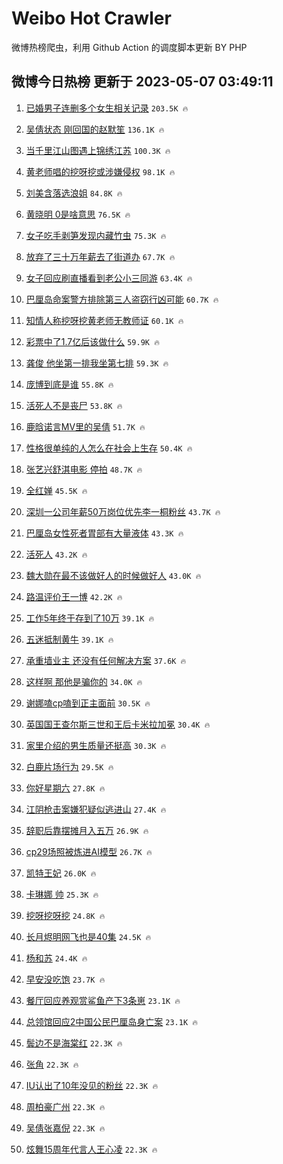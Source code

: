 # Weibo Hot Crawler 



微博热榜爬虫，利用 Github Action 的调度脚本更新 BY PHP 


## 微博今日热榜 更新于 2023-05-07 03:49:11 
1. [已婚男子连删多个女生相关记录](https://s.weibo.com/weibo?q=%23%E5%B7%B2%E5%A9%9A%E7%94%B7%E5%AD%90%E8%BF%9E%E5%88%A0%E5%A4%9A%E4%B8%AA%E5%A5%B3%E7%94%9F%E7%9B%B8%E5%85%B3%E8%AE%B0%E5%BD%95%23&t=31&band_rank=1&Refer=top) `203.5K 🔥` 

1. [吴倩状态 刚回国的赵默笙](https://s.weibo.com/weibo?q=%E5%90%B4%E5%80%A9%E7%8A%B6%E6%80%81%20%E5%88%9A%E5%9B%9E%E5%9B%BD%E7%9A%84%E8%B5%B5%E9%BB%98%E7%AC%99&t=31&band_rank=2&Refer=top) `136.1K 🔥` 

1. [当千里江山图遇上锦绣江苏](https://s.weibo.com/weibo?q=%23%E5%BD%93%E5%8D%83%E9%87%8C%E6%B1%9F%E5%B1%B1%E5%9B%BE%E9%81%87%E4%B8%8A%E9%94%A6%E7%BB%A3%E6%B1%9F%E8%8B%8F%23&t=31&band_rank=3&Refer=top) `100.3K 🔥` 

1. [黄老师唱的挖呀挖或涉嫌侵权](https://s.weibo.com/weibo?q=%23%E9%BB%84%E8%80%81%E5%B8%88%E5%94%B1%E7%9A%84%E6%8C%96%E5%91%80%E6%8C%96%E6%88%96%E6%B6%89%E5%AB%8C%E4%BE%B5%E6%9D%83%23&t=31&band_rank=4&Refer=top) `98.1K 🔥` 

1. [刘美含落选浪姐](https://s.weibo.com/weibo?q=%E5%88%98%E7%BE%8E%E5%90%AB%E8%90%BD%E9%80%89%E6%B5%AA%E5%A7%90&t=31&band_rank=5&Refer=top) `84.8K 🔥` 

1. [黄晓明 0是啥意思](https://s.weibo.com/weibo?q=%E9%BB%84%E6%99%93%E6%98%8E%200%E6%98%AF%E5%95%A5%E6%84%8F%E6%80%9D&t=31&band_rank=6&Refer=top) `76.5K 🔥` 

1. [女子吃手剥笋发现内藏竹虫](https://s.weibo.com/weibo?q=%23%E5%A5%B3%E5%AD%90%E5%90%83%E6%89%8B%E5%89%A5%E7%AC%8B%E5%8F%91%E7%8E%B0%E5%86%85%E8%97%8F%E7%AB%B9%E8%99%AB%23&t=31&band_rank=7&Refer=top) `75.3K 🔥` 

1. [放弃了三十万年薪去了街道办](https://s.weibo.com/weibo?q=%23%E6%94%BE%E5%BC%83%E4%BA%86%E4%B8%89%E5%8D%81%E4%B8%87%E5%B9%B4%E8%96%AA%E5%8E%BB%E4%BA%86%E8%A1%97%E9%81%93%E5%8A%9E%23&t=31&band_rank=8&Refer=top) `67.7K 🔥` 

1. [女子回应刷直播看到老公小三同游](https://s.weibo.com/weibo?q=%23%E5%A5%B3%E5%AD%90%E5%9B%9E%E5%BA%94%E5%88%B7%E7%9B%B4%E6%92%AD%E7%9C%8B%E5%88%B0%E8%80%81%E5%85%AC%E5%B0%8F%E4%B8%89%E5%90%8C%E6%B8%B8%23&t=31&band_rank=9&Refer=top) `63.4K 🔥` 

1. [巴厘岛命案警方排除第三人盗窃行凶可能](https://s.weibo.com/weibo?q=%23%E5%B7%B4%E5%8E%98%E5%B2%9B%E5%91%BD%E6%A1%88%E8%AD%A6%E6%96%B9%E6%8E%92%E9%99%A4%E7%AC%AC%E4%B8%89%E4%BA%BA%E7%9B%97%E7%AA%83%E8%A1%8C%E5%87%B6%E5%8F%AF%E8%83%BD%23&t=31&band_rank=10&Refer=top) `60.7K 🔥` 

1. [知情人称挖呀挖黄老师无教师证](https://s.weibo.com/weibo?q=%23%E7%9F%A5%E6%83%85%E4%BA%BA%E7%A7%B0%E6%8C%96%E5%91%80%E6%8C%96%E9%BB%84%E8%80%81%E5%B8%88%E6%97%A0%E6%95%99%E5%B8%88%E8%AF%81%23&t=31&band_rank=11&Refer=top) `60.1K 🔥` 

1. [彩票中了1.7亿后该做什么](https://s.weibo.com/weibo?q=%23%E5%BD%A9%E7%A5%A8%E4%B8%AD%E4%BA%861.7%E4%BA%BF%E5%90%8E%E8%AF%A5%E5%81%9A%E4%BB%80%E4%B9%88%23&t=31&band_rank=12&Refer=top) `59.9K 🔥` 

1. [龚俊 他坐第一排我坐第七排](https://s.weibo.com/weibo?q=%E9%BE%9A%E4%BF%8A%20%E4%BB%96%E5%9D%90%E7%AC%AC%E4%B8%80%E6%8E%92%E6%88%91%E5%9D%90%E7%AC%AC%E4%B8%83%E6%8E%92&t=31&band_rank=13&Refer=top) `59.3K 🔥` 

1. [庞博到底是谁](https://s.weibo.com/weibo?q=%23%E5%BA%9E%E5%8D%9A%E5%88%B0%E5%BA%95%E6%98%AF%E8%B0%81%23&t=31&band_rank=14&Refer=top) `55.8K 🔥` 

1. [活死人不是丧尸](https://s.weibo.com/weibo?q=%E6%B4%BB%E6%AD%BB%E4%BA%BA%E4%B8%8D%E6%98%AF%E4%B8%A7%E5%B0%B8&t=31&band_rank=15&Refer=top) `53.8K 🔥` 

1. [鹿晗诺言MV里的吴倩](https://s.weibo.com/weibo?q=%23%E9%B9%BF%E6%99%97%E8%AF%BA%E8%A8%80MV%E9%87%8C%E7%9A%84%E5%90%B4%E5%80%A9%23&t=31&band_rank=16&Refer=top) `51.7K 🔥` 

1. [性格很单纯的人怎么在社会上生存](https://s.weibo.com/weibo?q=%E6%80%A7%E6%A0%BC%E5%BE%88%E5%8D%95%E7%BA%AF%E7%9A%84%E4%BA%BA%E6%80%8E%E4%B9%88%E5%9C%A8%E7%A4%BE%E4%BC%9A%E4%B8%8A%E7%94%9F%E5%AD%98&t=31&band_rank=17&Refer=top) `50.4K 🔥` 

1. [张艺兴舒淇电影 停拍](https://s.weibo.com/weibo?q=%E5%BC%A0%E8%89%BA%E5%85%B4%E8%88%92%E6%B7%87%E7%94%B5%E5%BD%B1%20%E5%81%9C%E6%8B%8D&t=31&band_rank=18&Refer=top) `48.7K 🔥` 

1. [全红婵](https://s.weibo.com/weibo?q=%E5%85%A8%E7%BA%A2%E5%A9%B5&t=31&band_rank=19&Refer=top) `45.5K 🔥` 

1. [深圳一公司年薪50万岗位优先李一桐粉丝](https://s.weibo.com/weibo?q=%23%E6%B7%B1%E5%9C%B3%E4%B8%80%E5%85%AC%E5%8F%B8%E5%B9%B4%E8%96%AA50%E4%B8%87%E5%B2%97%E4%BD%8D%E4%BC%98%E5%85%88%E6%9D%8E%E4%B8%80%E6%A1%90%E7%B2%89%E4%B8%9D%23&t=31&band_rank=20&Refer=top) `43.7K 🔥` 

1. [巴厘岛女性死者胃部有大量液体](https://s.weibo.com/weibo?q=%23%E5%B7%B4%E5%8E%98%E5%B2%9B%E5%A5%B3%E6%80%A7%E6%AD%BB%E8%80%85%E8%83%83%E9%83%A8%E6%9C%89%E5%A4%A7%E9%87%8F%E6%B6%B2%E4%BD%93%23&t=31&band_rank=21&Refer=top) `43.3K 🔥` 

1. [活死人](https://s.weibo.com/weibo?q=%E6%B4%BB%E6%AD%BB%E4%BA%BA&t=31&band_rank=22&Refer=top) `43.2K 🔥` 

1. [魏大勋在最不该做好人的时候做好人](https://s.weibo.com/weibo?q=%23%E9%AD%8F%E5%A4%A7%E5%8B%8B%E5%9C%A8%E6%9C%80%E4%B8%8D%E8%AF%A5%E5%81%9A%E5%A5%BD%E4%BA%BA%E7%9A%84%E6%97%B6%E5%80%99%E5%81%9A%E5%A5%BD%E4%BA%BA%23&t=31&band_rank=23&Refer=top) `43.0K 🔥` 

1. [路温评价王一博](https://s.weibo.com/weibo?q=%23%E8%B7%AF%E6%B8%A9%E8%AF%84%E4%BB%B7%E7%8E%8B%E4%B8%80%E5%8D%9A%23&t=31&band_rank=24&Refer=top) `42.2K 🔥` 

1. [工作5年终于存到了10万](https://s.weibo.com/weibo?q=%23%E5%B7%A5%E4%BD%9C5%E5%B9%B4%E7%BB%88%E4%BA%8E%E5%AD%98%E5%88%B0%E4%BA%8610%E4%B8%87%23&t=31&band_rank=25&Refer=top) `39.1K 🔥` 

1. [五迷抵制黄牛](https://s.weibo.com/weibo?q=%23%E4%BA%94%E8%BF%B7%E6%8A%B5%E5%88%B6%E9%BB%84%E7%89%9B%23&t=31&band_rank=26&Refer=top) `39.1K 🔥` 

1. [承重墙业主 还没有任何解决方案](https://s.weibo.com/weibo?q=%E6%89%BF%E9%87%8D%E5%A2%99%E4%B8%9A%E4%B8%BB%20%E8%BF%98%E6%B2%A1%E6%9C%89%E4%BB%BB%E4%BD%95%E8%A7%A3%E5%86%B3%E6%96%B9%E6%A1%88&t=31&band_rank=27&Refer=top) `37.6K 🔥` 

1. [这样啊 那他是骗你的](https://s.weibo.com/weibo?q=%E8%BF%99%E6%A0%B7%E5%95%8A%20%E9%82%A3%E4%BB%96%E6%98%AF%E9%AA%97%E4%BD%A0%E7%9A%84&t=31&band_rank=28&Refer=top) `34.0K 🔥` 

1. [谢娜嗑cp嗑到正主面前](https://s.weibo.com/weibo?q=%23%E8%B0%A2%E5%A8%9C%E5%97%91cp%E5%97%91%E5%88%B0%E6%AD%A3%E4%B8%BB%E9%9D%A2%E5%89%8D%23&t=31&band_rank=29&Refer=top) `30.5K 🔥` 

1. [英国国王查尔斯三世和王后卡米拉加冕](https://s.weibo.com/weibo?q=%23%E8%8B%B1%E5%9B%BD%E5%9B%BD%E7%8E%8B%E6%9F%A5%E5%B0%94%E6%96%AF%E4%B8%89%E4%B8%96%E5%92%8C%E7%8E%8B%E5%90%8E%E5%8D%A1%E7%B1%B3%E6%8B%89%E5%8A%A0%E5%86%95%23&t=31&band_rank=30&Refer=top) `30.4K 🔥` 

1. [家里介绍的男生质量还挺高](https://s.weibo.com/weibo?q=%23%E5%AE%B6%E9%87%8C%E4%BB%8B%E7%BB%8D%E7%9A%84%E7%94%B7%E7%94%9F%E8%B4%A8%E9%87%8F%E8%BF%98%E6%8C%BA%E9%AB%98%23&t=31&band_rank=31&Refer=top) `30.3K 🔥` 

1. [白鹿片场行为](https://s.weibo.com/weibo?q=%23%E7%99%BD%E9%B9%BF%E7%89%87%E5%9C%BA%E8%A1%8C%E4%B8%BA%23&t=31&band_rank=32&Refer=top) `29.5K 🔥` 

1. [你好星期六](https://s.weibo.com/weibo?q=%E4%BD%A0%E5%A5%BD%E6%98%9F%E6%9C%9F%E5%85%AD&t=31&band_rank=33&Refer=top) `27.8K 🔥` 

1. [江阴枪击案嫌犯疑似逃进山](https://s.weibo.com/weibo?q=%23%E6%B1%9F%E9%98%B4%E6%9E%AA%E5%87%BB%E6%A1%88%E5%AB%8C%E7%8A%AF%E7%96%91%E4%BC%BC%E9%80%83%E8%BF%9B%E5%B1%B1%23&t=31&band_rank=34&Refer=top) `27.4K 🔥` 

1. [辞职后靠摆摊月入五万](https://s.weibo.com/weibo?q=%23%E8%BE%9E%E8%81%8C%E5%90%8E%E9%9D%A0%E6%91%86%E6%91%8A%E6%9C%88%E5%85%A5%E4%BA%94%E4%B8%87%23&t=31&band_rank=35&Refer=top) `26.9K 🔥` 

1. [cp29场照被炼进AI模型](https://s.weibo.com/weibo?q=cp29%E5%9C%BA%E7%85%A7%E8%A2%AB%E7%82%BC%E8%BF%9BAI%E6%A8%A1%E5%9E%8B&t=31&band_rank=36&Refer=top) `26.7K 🔥` 

1. [凯特王妃](https://s.weibo.com/weibo?q=%23%E5%87%AF%E7%89%B9%E7%8E%8B%E5%A6%83%23&t=31&band_rank=37&Refer=top) `26.0K 🔥` 

1. [卡琳娜 帅](https://s.weibo.com/weibo?q=%E5%8D%A1%E7%90%B3%E5%A8%9C%20%E5%B8%85&t=31&band_rank=38&Refer=top) `25.3K 🔥` 

1. [挖呀挖呀挖](https://s.weibo.com/weibo?q=%E6%8C%96%E5%91%80%E6%8C%96%E5%91%80%E6%8C%96&t=31&band_rank=39&Refer=top) `24.8K 🔥` 

1. [长月烬明网飞也是40集](https://s.weibo.com/weibo?q=%23%E9%95%BF%E6%9C%88%E7%83%AC%E6%98%8E%E7%BD%91%E9%A3%9E%E4%B9%9F%E6%98%AF40%E9%9B%86%23&t=31&band_rank=40&Refer=top) `24.5K 🔥` 

1. [杨和苏](https://s.weibo.com/weibo?q=%E6%9D%A8%E5%92%8C%E8%8B%8F&t=31&band_rank=41&Refer=top) `24.4K 🔥` 

1. [早安没吃饱](https://s.weibo.com/weibo?q=%E6%97%A9%E5%AE%89%E6%B2%A1%E5%90%83%E9%A5%B1&t=31&band_rank=42&Refer=top) `23.7K 🔥` 

1. [餐厅回应养观赏鲨鱼产下3条崽](https://s.weibo.com/weibo?q=%23%E9%A4%90%E5%8E%85%E5%9B%9E%E5%BA%94%E5%85%BB%E8%A7%82%E8%B5%8F%E9%B2%A8%E9%B1%BC%E4%BA%A7%E4%B8%8B3%E6%9D%A1%E5%B4%BD%23&t=31&band_rank=43&Refer=top) `23.1K 🔥` 

1. [总领馆回应2中国公民巴厘岛身亡案](https://s.weibo.com/weibo?q=%23%E6%80%BB%E9%A2%86%E9%A6%86%E5%9B%9E%E5%BA%942%E4%B8%AD%E5%9B%BD%E5%85%AC%E6%B0%91%E5%B7%B4%E5%8E%98%E5%B2%9B%E8%BA%AB%E4%BA%A1%E6%A1%88%23&t=31&band_rank=44&Refer=top) `23.1K 🔥` 

1. [鬓边不是海棠红](https://s.weibo.com/weibo?q=%E9%AC%93%E8%BE%B9%E4%B8%8D%E6%98%AF%E6%B5%B7%E6%A3%A0%E7%BA%A2&t=31&band_rank=45&Refer=top) `22.3K 🔥` 

1. [张角](https://s.weibo.com/weibo?q=%E5%BC%A0%E8%A7%92&t=31&band_rank=46&Refer=top) `22.3K 🔥` 

1. [IU认出了10年没见的粉丝](https://s.weibo.com/weibo?q=%23IU%E8%AE%A4%E5%87%BA%E4%BA%8610%E5%B9%B4%E6%B2%A1%E8%A7%81%E7%9A%84%E7%B2%89%E4%B8%9D%23&t=31&band_rank=47&Refer=top) `22.3K 🔥` 

1. [周柏豪广州](https://s.weibo.com/weibo?q=%E5%91%A8%E6%9F%8F%E8%B1%AA%E5%B9%BF%E5%B7%9E&t=31&band_rank=48&Refer=top) `22.3K 🔥` 

1. [吴倩张嘉倪](https://s.weibo.com/weibo?q=%E5%90%B4%E5%80%A9%E5%BC%A0%E5%98%89%E5%80%AA&t=31&band_rank=49&Refer=top) `22.3K 🔥` 

1. [炫舞15周年代言人王心凌](https://s.weibo.com/weibo?q=%23%E7%82%AB%E8%88%9E15%E5%91%A8%E5%B9%B4%E4%BB%A3%E8%A8%80%E4%BA%BA%E7%8E%8B%E5%BF%83%E5%87%8C%23&t=31&band_rank=50&Refer=top) `22.3K 🔥` 

